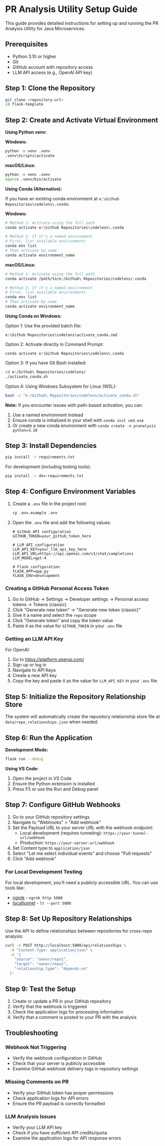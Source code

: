 # PR Analysis Utility Setup Guide

This guide provides detailed instructions for setting up and running the PR Analysis Utility for Java Microservices.

## Prerequisites

- Python 3.10 or higher
- Git
- GitHub account with repository access
- LLM API access (e.g., OpenAI API key)

## Step 1: Clone the Repository

```bash
git clone <repository-url>
cd flask-template
```

## Step 2: Create and Activate Virtual Environment

**Using Python venv:**

**Windows:**
```bash
python -m venv .venv
.venv\Scripts\activate
```

**macOS/Linux:**
```bash
python -m venv .venv
source .venv/bin/activate
```

**Using Conda (Alternative):**

If you have an existing conda environment at `e:\Github Repositories\codelens\.conda`:

**Windows:**
```bash
# Method 1: Activate using the full path
conda activate e:\Github Repositories\codelens\.conda

# Method 2: If it's a named environment
# First, list available environments
conda env list
# Then activate by name
conda activate environment_name
```

**macOS/Linux:**
```bash
# Method 1: Activate using the full path
conda activate /path/to/e:/Github\ Repositories/codelens/.conda

# Method 2: If it's a named environment
# First, list available environments
conda env list
# Then activate by name
conda activate environment_name
```

**Using Conda on Windows:**

Option 1: Use the provided batch file:
```
e:\Github Repositories\codelens\activate_conda.cmd
```

Option 2: Activate directly in Command Prompt:
```
conda activate e:\Github Repositories\codelens\.conda
```

Option 3: If you have Git Bash installed:
```bash
cd e:/Github\ Repositories/codelens/
./activate_conda.sh
```

Option 4: Using Windows Subsystem for Linux (WSL):
```bash
bash -c "e:/Github\ Repositories/codelens/activate_conda.sh"
```

**Note:** If you encounter issues with path-based activation, you can:
1. Use a named environment instead
2. Ensure conda is initialized in your shell with `conda init cmd.exe`
3. Or create a new conda environment with `conda create -n pranalysis python=3.10`

## Step 3: Install Dependencies

```bash
pip install -r requirements.txt
```

For development (including testing tools):
```bash
pip install -r dev-requirements.txt
```

## Step 4: Configure Environment Variables

1. Create a `.env` file in the project root:
   ```bash
   cp .env.example .env
   ```

2. Open the `.env` file and add the following values:
   ```
   # GitHub API configuration
   GITHUB_TOKEN=your_github_token_here
   
   # LLM API configuration
   LLM_API_KEY=your_llm_api_key_here
   LLM_API_URL=https://api.openai.com/v1/chat/completions
   LLM_MODEL=gpt-4
   
   # Flask configuration
   FLASK_APP=app.py
   FLASK_ENV=development
   ```

### Creating a GitHub Personal Access Token

1. Go to GitHub → Settings → Developer settings → Personal access tokens → Tokens (classic)
2. Click "Generate new token" → "Generate new token (classic)"
3. Give it a name and select the `repo` scope
4. Click "Generate token" and copy the token value
5. Paste it as the value for `GITHUB_TOKEN` in your `.env` file

### Getting an LLM API Key

For OpenAI:
1. Go to https://platform.openai.com/
2. Sign up or log in
3. Navigate to API Keys
4. Create a new API key
5. Copy the key and paste it as the value for `LLM_API_KEY` in your `.env` file

## Step 5: Initialize the Repository Relationship Store

The system will automatically create the repository relationship store file at `data/repo_relationships.json` when needed.

## Step 6: Run the Application

**Development Mode:**
```bash
flask run --debug
```

**Using VS Code:**
1. Open the project in VS Code
2. Ensure the Python extension is installed
3. Press F5 or use the Run and Debug panel

## Step 7: Configure GitHub Webhooks

1. Go to your GitHub repository settings
2. Navigate to "Webhooks" > "Add webhook"
3. Set the Payload URL to your server URL with the webhook endpoint:
   - Local development (requires tunneling): `https://your-tunnel-url/webhook`
   - Production: `https://your-server-url/webhook`
4. Set Content type to `application/json`
5. Select "Let me select individual events" and choose "Pull requests"
6. Click "Add webhook"

### For Local Development Testing

For local development, you'll need a publicly accessible URL. You can use tools like:
- [ngrok](https://ngrok.com/) - `ngrok http 5000`
- [localtunnel](https://localtunnel.github.io/www/) - `lt --port 5000`

## Step 8: Set Up Repository Relationships

Use the API to define relationships between repositories for cross-repo analysis:

```bash
curl -X POST http://localhost:5000/api/relationships \
  -H "Content-Type: application/json" \
  -d '{
    "source": "owner/repo1", 
    "target": "owner/repo2", 
    "relationship_type": "depends-on"
  }'
```

## Step 9: Test the Setup

1. Create or update a PR in your GitHub repository
2. Verify that the webhook is triggered
3. Check the application logs for processing information
4. Verify that a comment is posted to your PR with the analysis

## Troubleshooting

### Webhook Not Triggering
- Verify the webhook configuration in GitHub
- Check that your server is publicly accessible
- Examine GitHub webhook delivery logs in repository settings

### Missing Comments on PR
- Verify your GitHub token has proper permissions
- Check application logs for API errors
- Ensure the PR payload is correctly formatted

### LLM Analysis Issues
- Verify your LLM API key
- Check if you have sufficient API credits/quota
- Examine the application logs for API response errors
